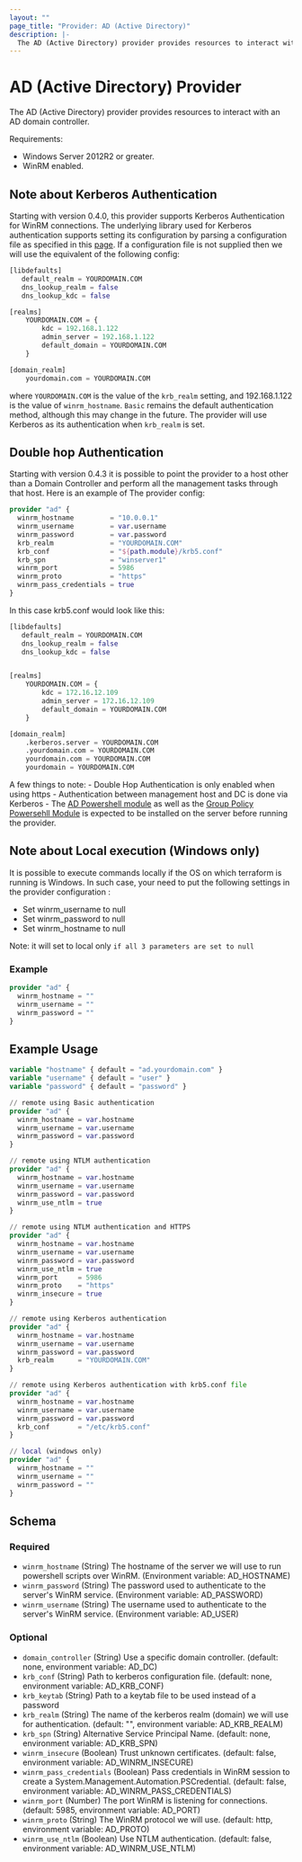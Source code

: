 ```yaml
---
layout: ""
page_title: "Provider: AD (Active Directory)"
description: |-
  The AD (Active Directory) provider provides resources to interact with an AD domain controller .
---
```


# AD (Active Directory) Provider

The AD (Active Directory) provider provides resources to interact with an AD domain controller.

Requirements:

* Windows Server 2012R2 or greater.
* WinRM enabled.

## Note about Kerberos Authentication

Starting with version 0.4.0, this provider supports Kerberos Authentication for WinRM connections.
The underlying library used for Kerberos authentication supports setting its configuration by parsing
a configuration file as specified in this [page](https://web.mit.edu/kerberos/krb5-1.12/doc/admin/conf_files/krb5_conf.html).
If a configuration file is not supplied then we will use the equivalent of the following config:

```terraform
[libdefaults]
   default_realm = YOURDOMAIN.COM
   dns_lookup_realm = false
   dns_lookup_kdc = false

[realms]
    YOURDOMAIN.COM = {
        kdc = 192.168.1.122
        admin_server = 192.168.1.122
        default_domain = YOURDOMAIN.COM
    }

[domain_realm]
    yourdomain.com = YOURDOMAIN.COM
```

where `YOURDOMAIN.COM` is the value of the `krb_realm` setting, and 192.168.1.122 is the value of `winrm_hostname`.
`Basic` remains the default authentication method, although this may change in the future. The provider will use
Kerberos as its authentication when `krb_realm` is set.

## Double hop Authentication

Starting with version 0.4.3 it is possible to point the provider to a host other than a Domain Controller and perform
all the management tasks through that host. Here is an example of The provider config:

```terraform
provider "ad" {
  winrm_hostname         = "10.0.0.1"
  winrm_username         = var.username
  winrm_password         = var.password
  krb_realm              = "YOURDOMAIN.COM"
  krb_conf               = "${path.module}/krb5.conf"
  krb_spn                = "winserver1"
  winrm_port             = 5986
  winrm_proto            = "https"
  winrm_pass_credentials = true
}
```

In this case krb5.conf would look like this:

```terraform
[libdefaults]
   default_realm = YOURDOMAIN.COM
   dns_lookup_realm = false
   dns_lookup_kdc = false


[realms]
    YOURDOMAIN.COM = {
        kdc = 172.16.12.109
        admin_server = 172.16.12.109
        default_domain = YOURDOMAIN.COM
    }

[domain_realm]
    .kerberos.server = YOURDOMAIN.COM
    .yourdomain.com = YOURDOMAIN.COM
    yourdomain.com = YOURDOMAIN.COM
    yourdomain = YOURDOMAIN.COM
```

 A few things to note:
    - Double Hop Authentication is only enabled when using https
    - Authentication between management host and DC is done via Kerberos
    - The [AD Powershell module](https://docs.microsoft.com/en-us/powershell/module/activedirectory/?view=winserver2012r2-ps) as well as the [Group Policy Powersehll Module](https://docs.microsoft.com/en-us/powershell/module/grouppolicy/?view=windowsserver2019-ps) is expected to be installed
      on the server before running the provider.

## Note about Local execution (Windows only)

It is possible to execute commands locally if the OS on which terraform is running is Windows.
In such case, your need to put the following settings in the provider configuration :

* Set winrm_username to null
* Set winrm_password to null
* Set winrm_hostname to null

Note: it will set to local only `if all 3 parameters are set to null`

### Example

```terraform
provider "ad" {
  winrm_hostname = ""
  winrm_username = ""
  winrm_password = ""
}
```

## Example Usage

```terraform
variable "hostname" { default = "ad.yourdomain.com" }
variable "username" { default = "user" }
variable "password" { default = "password" }

// remote using Basic authentication
provider "ad" {
  winrm_hostname = var.hostname
  winrm_username = var.username
  winrm_password = var.password
}

// remote using NTLM authentication
provider "ad" {
  winrm_hostname = var.hostname
  winrm_username = var.username
  winrm_password = var.password
  winrm_use_ntlm = true
}

// remote using NTLM authentication and HTTPS
provider "ad" {
  winrm_hostname = var.hostname
  winrm_username = var.username
  winrm_password = var.password
  winrm_use_ntlm = true
  winrm_port     = 5986
  winrm_proto    = "https"
  winrm_insecure = true
}

// remote using Kerberos authentication
provider "ad" {
  winrm_hostname = var.hostname
  winrm_username = var.username
  winrm_password = var.password
  krb_realm      = "YOURDOMAIN.COM"
}

// remote using Kerberos authentication with krb5.conf file
provider "ad" {
  winrm_hostname = var.hostname
  winrm_username = var.username
  winrm_password = var.password
  krb_conf       = "/etc/krb5.conf"
}

// local (windows only)
provider "ad" {
  winrm_hostname = ""
  winrm_username = ""
  winrm_password = ""
}
```

<!-- schema generated by tfplugindocs -->
## Schema

### Required

* `winrm_hostname` (String) The hostname of the server we will use to run powershell scripts over WinRM. (Environment variable: AD_HOSTNAME)
* `winrm_password` (String) The password used to authenticate to the server's WinRM service. (Environment variable: AD_PASSWORD)
* `winrm_username` (String) The username used to authenticate to the server's WinRM service. (Environment variable: AD_USER)

### Optional

* `domain_controller` (String) Use a specific domain controller. (default: none, environment variable: AD_DC)
* `krb_conf` (String) Path to kerberos configuration file. (default: none, environment variable: AD_KRB_CONF)
* `krb_keytab` (String) Path to a keytab file to be used instead of a password
* `krb_realm` (String) The name of the kerberos realm (domain) we will use for authentication. (default: "", environment variable: AD_KRB_REALM)
* `krb_spn` (String) Alternative Service Principal Name. (default: none, environment variable: AD_KRB_SPN)
* `winrm_insecure` (Boolean) Trust unknown certificates. (default: false, environment variable: AD_WINRM_INSECURE)
* `winrm_pass_credentials` (Boolean) Pass credentials in WinRM session to create a System.Management.Automation.PSCredential. (default: false, environment variable: AD_WINRM_PASS_CREDENTIALS)
* `winrm_port` (Number) The port WinRM is listening for connections. (default: 5985, environment variable: AD_PORT)
* `winrm_proto` (String) The WinRM protocol we will use. (default: http, environment variable: AD_PROTO)
* `winrm_use_ntlm` (Boolean) Use NTLM authentication. (default: false, environment variable: AD_WINRM_USE_NTLM)
